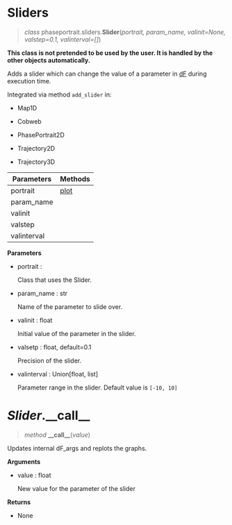 # Sliders
> *class* phaseportrait.sliders.**Slider**(*portrait, param_name, valinit=None, valstep=0.1, valinterval=[]*)

**This class is not pretended to be used by the user. It is handled by the other objects automatically.**

Adds a slider which can change the value of a parameter in [dF](dFfunction.md) during execution time.

Integrated via method `add_slider` in:
* Map1D

* Cobweb

* PhasePortrait2D

* Trajectory2D

* Trajectory3D


| Parameters| Methods                                   |
| --------- | ----------------------------------------- |
| portrait  | [plot](#slider__call__)                  |
| param_name|                                           |
| valinit   |                                           |
| valstep   |                                           |
| valinterval|                                           |

**Parameters**

* portrait : 

    Class that uses the Slider.
    
* param_name : str

    Name of the parameter to slide over.
    
* valinit : float

    Initial value of the parameter in the slider.
    
* valsetp : float, default=0.1

    Precision of the slider.
    
* valinterval : Union[float, list]

    Parameter range in the slider. Default value is `[-10, 10]` 

# *Slider*.\_\_call\_\_

> *method* **\_\_call\_\_**(*value*)

Updates internal dF_args and replots the graphs.

**Arguments**

* value : float

    New value for the parameter of the slider

**Returns**

* None
